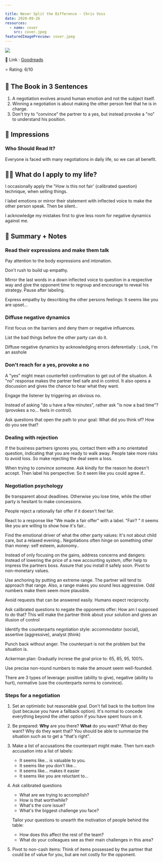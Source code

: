 ```yaml
---

title: Never Split the Difference - Chris Voss
date: 2020-09-26
resources:
  - name: cover
    src: cover.jpeg
featuredImagePreview: cover.jpeg
---
```


![](/images/books/never-split-the-difference.jpeg)

🔗 Link : [Goodreads](https://www.goodreads.com/book/show/26156469-never-split-the-difference)

⭐️ Rating: 6/10

## 🚀 The Book in 3 Sentences

1. A negotiation evolves around human emotion and not the subject itself.
2. Winning a negotiation is about making the other person feel that he is in charge.
3. Don't try to "convince" the partner to a yes, but instead provoke a "no" to understand his position.

## 🎨 Impressions

### Who Should Read It?

Everyone is faced with many negotiations in daily life, so we can all benefit.

## 👷🏼 What do I apply to my life?

I occasionally apply the "How is this not fair' (calibrated question) technique, when selling things.

I label emotions or mirror their statement with inflected voice to make the other person speak. Then be silent..

I acknowledge my mistakes first to give less room for negative dynamics against me.

## 📒 Summary + Notes

### Read their expressions and make them talk

Pay attention to the body expressions and intonation.

Don't rush to build up empathy.

Mirror the last words in a down inflected voice to question in a respective way and give the opponent time to regroup and encourage to reveal his strategy. Pause after labeling.

Express empathy by describing the other persons feelings: It seems like you are upset...

### Diffuse negative dynamics

First focus on the barriers and deny them or negative influences.

List the bad things before the other party can do it.

Diffuse negative dynamics by acknowledging errors deferentially : Look, I'm an asshole

### Don't reach for a yes, provoke a no

A "yes" might mean counterfeit confirmation to get out of the situation.
A "no" response makes the partner feel safe and in control.
It also opens a discussion and gives the chance to hear what they want.

Engage the listener by triggering an obvious no.

Instead of asking "do u have a few minutes", rather ask "is now a bad time"? (provokes a no... feels in control).

Ask questions that open the path to your goal: What did you think of? How do you see that?

### Dealing with rejection

If the business partners ignores you, contact them with a no orientated question, indicating that you are ready to walk away. People take more risks to avoid loss. So make rejecting the deal seem a loss.

When trying to convince someone. Ask kindly for the reason he doesn't accept. Then label his perspective: So it seem like you could agree if..

### Negotiation psychology

Be transparent about deadlines. Otherwise you lose time, while the other party is hesitant to make concessions.

People reject a rationally fair offer if it doesn't feel fair.

React to a response like "We made a fair offer" with a label. "Fair? " it seems like you are willing to show how it's fair..

Find the emotional driver of what the other party values: It's not about child care, but a relaxed evening..
Negotiations often hinge on something other than money: self esteem, autonomy..

Instead of only focusing on the gains, address concerns and dangers: Instead of lowering the price of a new accounting system, offer help to impress the partners boss. Assure that you install it safely soon.
Pivot to non-monetary values.

Use anchoring by putting an extreme range. The partner will tend to approach that range. Also, a range makes you sound less aggressive. Odd numbers make them seem more plausible.

Avoid requests that can be answered easily. Humans expect reciprocity.

Ask calibrated questions to negate the opponents offer: How am I supposed to do that? This will make the partner think about your solution and gives an illusion of control

Identify the counterparts negotiation style: accommodator (social), assertive (aggressive), analyst (think)

Punch back without anger. The counterpart is not the problem but the situation is.

Ackerman plan: Gradually increse the goal price to: 65, 85, 95, 100%.

Use precise non-round numbers to make the amount seem well-founded.

There are 3 types of leverage: positive (ability to give), negative (ability to hurt), normative (use the counterparts norms to convince).

### Steps for a negotiation

1. Set an optimistic but reasonable goal. Don't fall back to the bottom line (just because you have a fallback option). It's normal to concede everything beyond the other option if you have spent hours on it.

2. Be prepared:
   **Why** are you there? **What** do you want? What do they want? Why do they want that? You should be able to summarize the situation such as to get a "that's right".

3. Make a list of accusations the counterpart might make. Then turn each accusation into a list of labels:

   - It seems like... is valuable to you.
   - It seems like you don't like...
   - It seems like... makes it easier
   - It seems like you are reluctant to...

4. Ask calibrated questions

   - What are we trying to accomplish?
   - How is that worthwhile?
   - What's the core issue?
   - What's the biggest challenge you face?

   Tailor your questions to unearth the motivation of people behind the table:

   - How does this affect the rest of the team?
   - What do your colleagues see as their main challenges in this area?

5. Pivot to non-cash items:
   Think of items possessed by the partner that could be of value for you, but are not costly for the opponent.
